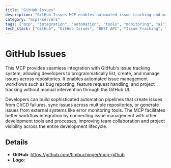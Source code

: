 ```yaml
---
title: "GitHub Issues"
description: "GitHub Issues MCP enables automated issue tracking and management workflows through GitHub's API for streamlined development processes."
category: "mcps-servers"
tags: ["mcp", "integration", "automation", "tools", "monitoring", "ai"]
tech_stack: ["GitHub", "GitHub Issues", "REST API", "Issue Tracking", "Workflow Automation"]
---
```


# GitHub Issues

This MCP provides seamless integration with GitHub's issue tracking system, allowing developers to programmatically list, create, and manage issues across repositories. It enables automated issue management workflows such as bug reporting, feature request handling, and project tracking without manual intervention through the GitHub UI.

Developers can build sophisticated automation pipelines that create issues from CI/CD failures, sync issues across multiple repositories, or generate issues from external systems like error monitoring tools. The MCP facilitates better workflow integration by connecting issue management with other development tools and processes, improving team collaboration and project visibility across the entire development lifecycle.

## Details

- **GitHub**: https://github.com/timbuchinger/mcp-github
- **Logo**: 
